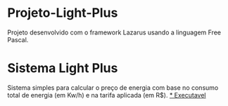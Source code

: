 # Projeto-Light-Plus
Projeto desenvolvido com o framework Lazarus usando a linguagem Free Pascal.

# Sistema Light Plus
Sistema simples para calcular o preço de energia com base no consumo total de energia (em Kw/h) e na tarifa aplicada (em R$).
[* Executavel](/Projeto-Light-Plus/Light_plus.exe)
